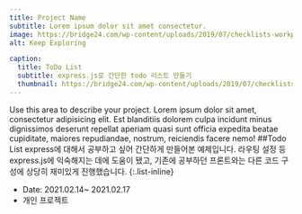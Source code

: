```yaml
---
title: Project Name
subtitle: Lorem ipsum dolor sit amet consectetur.
image: https://bridge24.com/wp-content/uploads/2019/07/checklists-workplace-image.png
alt: Keep Exploring

caption:
  title: ToDo List
  subtitle: express.js로 간단한 todo 리스트 만들기
  thumbnail: https://bridge24.com/wp-content/uploads/2019/07/checklists-workplace-image.png
---
```

Use this area to describe your project. Lorem ipsum dolor sit amet, consectetur adipisicing elit. Est blanditiis dolorem culpa incidunt minus dignissimos deserunt repellat aperiam quasi sunt officia expedita beatae cupiditate, maiores repudiandae, nostrum, reiciendis facere nemo!
##Todo List
express에 대해서 공부하고 싶어 간단하게 만들어본 예제입니다. 라우팅 설정 등 express.js에 익숙해지는 데에 도움이 됐고, 기존에 공부하던 프론트와는 다른 코드 구성에 상당히 재미있게 진행했습니다. 
{:.list-inline}
- Date: 2021.02.14~ 2021.02.17 
- 개인 프로젝트



